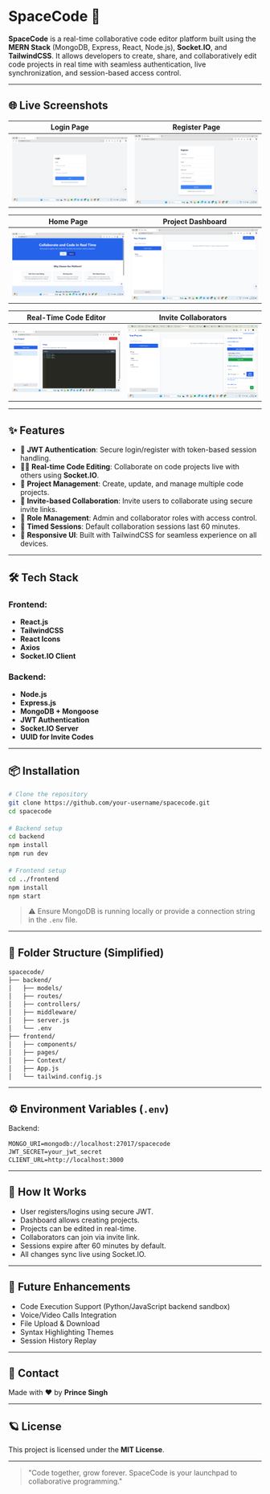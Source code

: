 # SpaceCode 🚀

**SpaceCode** is a real-time collaborative code editor platform built using the **MERN Stack** (MongoDB, Express, React, Node.js), **Socket.IO**, and **TailwindCSS**. It allows developers to create, share, and collaboratively edit code projects in real time with seamless authentication, live synchronization, and session-based access control.

---

## 🌐 Live Screenshots

| Login Page            | Register Page               |
| --------------------- | --------------------------- |
| ![Login](./client/public/assets/Login.png) | ![Register](./client/public/assets/Register.png) |

| Home Page           | Project Dashboard                           |
| ------------------- | ------------------------------------------- |
| ![Home](./client/public/assets/Home.png) | ![ProjectDashboard](./client/public/assets/ProjectDashboard.png) |

| Real-Time Code Editor                    | Invite Collaborators                  |
| ---------------------------------------- | ------------------------------------- |
| ![Code Editor](./client/public/assets/RealTimeCodeEditor.png) | ![Invite](./client/public/assets/Invite%20for%20colab.png) |

---

## ✨ Features

* 🔐 **JWT Authentication**: Secure login/register with token-based session handling.
* 🧑‍💻 **Real-time Code Editing**: Collaborate on code projects live with others using **Socket.IO**.
* 📁 **Project Management**: Create, update, and manage multiple code projects.
* 🤝 **Invite-based Collaboration**: Invite users to collaborate using secure invite links.
* 🧭 **Role Management**: Admin and collaborator roles with access control.
* 📆 **Timed Sessions**: Default collaboration sessions last 60 minutes.
* 🎨 **Responsive UI**: Built with TailwindCSS for seamless experience on all devices.

---

## 🛠️ Tech Stack

### Frontend:

* **React.js**
* **TailwindCSS**
* **React Icons**
* **Axios**
* **Socket.IO Client**

### Backend:

* **Node.js**
* **Express.js**
* **MongoDB + Mongoose**
* **JWT Authentication**
* **Socket.IO Server**
* **UUID for Invite Codes**

---

## 📦 Installation

```bash
# Clone the repository
git clone https://github.com/your-username/spacecode.git
cd spacecode

# Backend setup
cd backend
npm install
npm run dev

# Frontend setup
cd ../frontend
npm install
npm start
```

> ⚠️ Ensure MongoDB is running locally or provide a connection string in the `.env` file.

---

## 📁 Folder Structure (Simplified)

```
spacecode/
├── backend/
│   ├── models/
│   ├── routes/
│   ├── controllers/
│   ├── middleware/
│   ├── server.js
│   └── .env
├── frontend/
│   ├── components/
│   ├── pages/
│   ├── Context/
│   ├── App.js
│   └── tailwind.config.js
```

---

## ⚙️ Environment Variables (`.env`)

Backend:

```
MONGO_URI=mongodb://localhost:27017/spacecode
JWT_SECRET=your_jwt_secret
CLIENT_URL=http://localhost:3000
```

---

## 📌 How It Works

* User registers/logins using secure JWT.
* Dashboard allows creating projects.
* Projects can be edited in real-time.
* Collaborators can join via invite link.
* Sessions expire after 60 minutes by default.
* All changes sync live using Socket.IO.

---

## 🧪 Future Enhancements

* Code Execution Support (Python/JavaScript backend sandbox)
* Voice/Video Calls Integration
* File Upload & Download
* Syntax Highlighting Themes
* Session History Replay

---

## 📧 Contact

Made with ❤️ by **Prince Singh**

---

## 🪐 License

This project is licensed under the **MIT License**.

---

> "Code together, grow forever. SpaceCode is your launchpad to collaborative programming."
